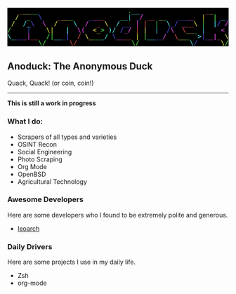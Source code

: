 ![Banner](me.svg)

## Anoduck: The Anonymous Duck

Quack, Quack! (or coin, coin!)

----------

**This is still a work in progress**

### What I do:

- Scrapers of all types and varieties
- OSINT Recon
- Social Engineering
- Photo Scraping
- Org Mode
- OpenBSD
- Agricultural Technology

### Awesome Developers

Here are some developers who I found to be extremely polite and generous.

- [leoarch](https://github.com/leoarch)

### Daily Drivers

Here are some projects I use in my daily life.

- Zsh
- org-mode
